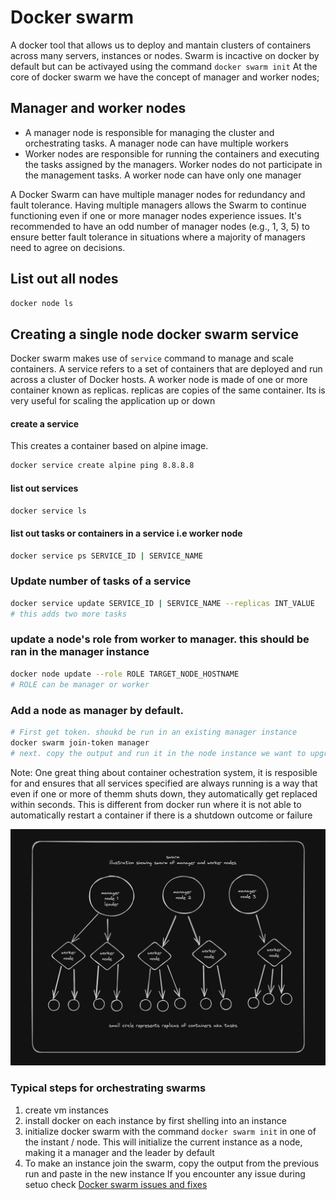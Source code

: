 # Docker swarm

A docker tool that allows us to deploy and mantain clusters of containers across many servers, instances or nodes.
Swarm is incactive on docker by default but can be activayed using the command `docker swarm init`
At the core of docker swarm we have the concept of manager and worker nodes;

## Manager and worker nodes

- A manager node is responsible for managing the cluster and orchestrating tasks. A manager node can have multiple workers
- Worker nodes are responsible for running the containers and executing the tasks assigned by the managers. Worker nodes do not participate in the management tasks. A worker node can have only one manager

A Docker Swarm can have multiple manager nodes for redundancy and fault tolerance. Having multiple managers allows the Swarm to continue functioning even if one or more manager nodes experience issues. It's recommended to have an odd number of manager nodes (e.g., 1, 3, 5) to ensure better fault tolerance in situations where a majority of managers need to agree on decisions.

## List out all nodes

```bash
docker node ls
```

## Creating a single node docker swarm service

Docker swarm makes use of `service` command to manage and scale containers. A service refers to a set of containers that are deployed and run across a cluster of Docker hosts. A worker node is made of one or more container known as replicas. replicas are copies of the same container. Its is very useful for scaling the application up or down

#### create a service

This creates a container based on alpine image.

```bash
docker service create alpine ping 8.8.8.8
```

#### list out services

```bash
docker service ls
```

#### list out tasks or containers in a service i.e worker node

```bash
docker service ps SERVICE_ID | SERVICE_NAME
```

### Update number of tasks of a service

```bash
docker service update SERVICE_ID | SERVICE_NAME --replicas INT_VALUE
# this adds two more tasks
```

### update a node's role from worker to manager. this should be ran in the manager instance

```bash
docker node update --role ROLE TARGET_NODE_HOSTNAME
# ROLE can be manager or worker
```

### Add a node as manager by default.

```bash
# First get token. shoukd be run in an existing manager instance
docker swarm join-token manager
# next. copy the output and run it in the node instance we want to upgrade to manager
```

Note: One great thing about container ochestration system, it is resposible for and ensures that all services specified are always running is a way that even if one or more of themm shuts down, they automatically get replaced within seconds. This is different from docker run where it is not able to automatically restart a container if there is a shutdown outcome or failure

![Docker swarm illustration](./illustrations/docker-swarm-illustration.png "Docker swarm illustration")

###

### Typical steps for orchestrating swarms

1. create vm instances
2. install docker on each instance by first shelling into an instance
3. initialize docker swarm with the command `docker swarm init` in one of the instant / node. This will initialize the current instance as a node, making it a manager and the leader by default
4. To make an instance join the swarm, copy the output from the previous run and paste in the new instance
   If you encounter any issue during setuo check [Docker swarm issues and fixes](./ps/docker_swarm_issues_fixes.md)
